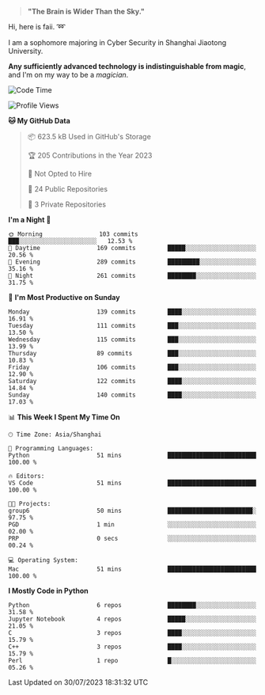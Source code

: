 > **"The Brain is Wider Than the Sky."**

  Hi, here is faii. :loop:  
  
  I am a sophomore majoring in Cyber Security in Shanghai Jiaotong University.
  
  **Any sufficiently advanced technology is indistinguishable from magic**, and I'm on my way to be a *magician*.

<!--START_SECTION:waka-->
![Code Time](http://img.shields.io/badge/Code%20Time-22%20hrs%2028%20mins-blue)

![Profile Views](http://img.shields.io/badge/Profile%20Views-0-blue)

**🐱 My GitHub Data** 

> 📦 623.5 kB Used in GitHub's Storage 
 > 
> 🏆 205 Contributions in the Year 2023
 > 
> 🚫 Not Opted to Hire
 > 
> 📜 24 Public Repositories 
 > 
> 🔑 3 Private Repositories 
 > 
**I'm a Night 🦉** 

```text
🌞 Morning                103 commits         ███░░░░░░░░░░░░░░░░░░░░░░   12.53 % 
🌆 Daytime                169 commits         █████░░░░░░░░░░░░░░░░░░░░   20.56 % 
🌃 Evening                289 commits         █████████░░░░░░░░░░░░░░░░   35.16 % 
🌙 Night                  261 commits         ████████░░░░░░░░░░░░░░░░░   31.75 % 
```
📅 **I'm Most Productive on Sunday** 

```text
Monday                   139 commits         ████░░░░░░░░░░░░░░░░░░░░░   16.91 % 
Tuesday                  111 commits         ███░░░░░░░░░░░░░░░░░░░░░░   13.50 % 
Wednesday                115 commits         ███░░░░░░░░░░░░░░░░░░░░░░   13.99 % 
Thursday                 89 commits          ███░░░░░░░░░░░░░░░░░░░░░░   10.83 % 
Friday                   106 commits         ███░░░░░░░░░░░░░░░░░░░░░░   12.90 % 
Saturday                 122 commits         ████░░░░░░░░░░░░░░░░░░░░░   14.84 % 
Sunday                   140 commits         ████░░░░░░░░░░░░░░░░░░░░░   17.03 % 
```


📊 **This Week I Spent My Time On** 

```text
🕑︎ Time Zone: Asia/Shanghai

💬 Programming Languages: 
Python                   51 mins             █████████████████████████   100.00 % 

🔥 Editors: 
VS Code                  51 mins             █████████████████████████   100.00 % 

🐱‍💻 Projects: 
group6                   50 mins             ████████████████████████░   97.75 % 
PGD                      1 min               ░░░░░░░░░░░░░░░░░░░░░░░░░   02.00 % 
PRP                      0 secs              ░░░░░░░░░░░░░░░░░░░░░░░░░   00.24 % 

💻 Operating System: 
Mac                      51 mins             █████████████████████████   100.00 % 
```

**I Mostly Code in Python** 

```text
Python                   6 repos             ████████░░░░░░░░░░░░░░░░░   31.58 % 
Jupyter Notebook         4 repos             █████░░░░░░░░░░░░░░░░░░░░   21.05 % 
C                        3 repos             ████░░░░░░░░░░░░░░░░░░░░░   15.79 % 
C++                      3 repos             ████░░░░░░░░░░░░░░░░░░░░░   15.79 % 
Perl                     1 repo              █░░░░░░░░░░░░░░░░░░░░░░░░   05.26 % 
```




 Last Updated on 30/07/2023 18:31:32 UTC
<!--END_SECTION:waka-->


